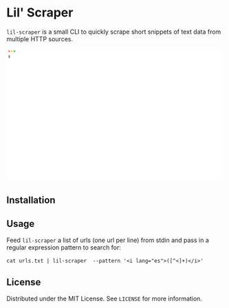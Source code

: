 # Lil' Scraper

`lil-scraper` is a small CLI to quickly scrape short snippets of text data from multiple HTTP sources.

<p align="center">
  <img width="700" src="https://raw.githubusercontent.com/walterbm/lil-scraper/main/demo/shell.svg">
</p>

## Installation

## Usage

Feed `lil-scraper` a list of urls (one url per line) from stdin and pass in a regular expression pattern to search for:

```
cat urls.txt | lil-scraper  --pattern '<i lang="es">([^<]+)</i>'
```

## License

Distributed under the MIT License. See `LICENSE` for more information.
